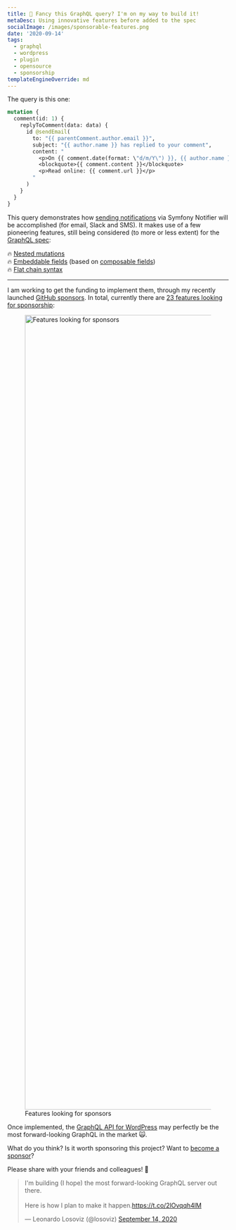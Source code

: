```yaml
---
title: 💪 Fancy this GraphQL query? I'm on my way to build it!
metaDesc: Using innovative features before added to the spec
socialImage: /images/sponsorable-features.png
date: '2020-09-14'
tags:
  - graphql
  - wordpress
  - plugin
  - opensource
  - sponsorship
templateEngineOverride: md
---
```


The query is this one:

```graphql
mutation {
  comment(id: 1) {
    replyToComment(data: data) {
      id @sendEmail(
        to: "{{ parentComment.author.email }}",
        subject: "{{ author.name }} has replied to your comment",
        content: "
          <p>On {{ comment.date(format: \"d/m/Y\") }}, {{ author.name }} says:</p>
          <blockquote>{{ comment.content }}</blockquote>
          <p>Read online: {{ comment.url }}</p>
        "
      )
    }
  }
}
```

This query demonstrates how [sending notifications](https://github.com/leoloso/PoP/issues/215) via Symfony Notifier will be accomplished (for email, Slack and SMS). It makes use of a few pioneering features, still being considered (to more or less extent) for the [GraphQL spec](https://spec.graphql.org/draft/):

🔥 [Nested mutations](https://github.com/graphql/graphql-spec/issues/252)<br/>
🔥 [Embeddable fields](https://graphql-by-pop.com/docs/operational/embeddable-fields.html) (based on [composable fields](https://github.com/graphql/graphql-spec/issues/682))<br/>
🔥 [Flat chain syntax](https://github.com/graphql/graphql-spec/issues/174)

---

I am working to get the funding to implement them, through my recently launched [GitHub sponsors](https://github.com/sponsors/leoloso/). In total, currently there are [23 features looking for sponsorship](https://github.com/leoloso/PoP/projects/1):

<figure><a href="/images/sponsorable-features.png" target="_blank"><img src="/images/sponsorable-features.png" alt="Features looking for sponsors" loading="lazy" width="3200" height="1806"></a><figcaption>Features looking for sponsors</figcaption></figure>

Once implemented, the [GraphQL API for WordPress](https://github.com/leoloso/PoP/tree/master/layers/GraphQLAPIForWP/plugins/graphql-api-for-wp) may perfectly be the most forward-looking GraphQL in the market 🙀.

What do you think? Is it worth sponsoring this project? Want to [become a sponsor](https://github.com/sponsors/leoloso/)?

Please share with your friends and colleagues! 🙏

<blockquote class="twitter-tweet"><p lang="en" dir="ltr">I&#39;m building (I hope) the most forward-looking GraphQL server out there.<br><br>Here is how I plan to make it happen.<a href="https://t.co/2lOvqqh4lM">https://t.co/2lOvqqh4lM</a></p>&mdash; Leonardo Losoviz (@losoviz) <a href="https://twitter.com/losoviz/status/1305550295657664513?ref_src=twsrc%5Etfw">September 14, 2020</a></blockquote> <script async src="https://platform.twitter.com/widgets.js" charset="utf-8"></script> 
